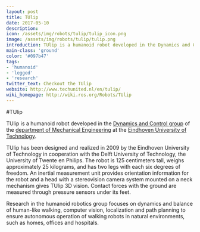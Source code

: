 ```yaml
---
layout: post
title: TUlip
date: 2017-05-10
description:
icon: /assets/img/robots/tulip/tulip_icon.png
image: /assets/img/robots/tulip/tulip.png
introduction: TUlip is a humanoid robot developed in the Dynamics and Control group of the department of Mechanical Engineering at the Eindhoven University of Technology.
main-class: 'ground'
color: '#097b47'
tags:
- 'humanoid'
- 'legged'
- 'research'
twitter_text: Checkout the TUlip
website: http://www.techunited.nl/en/tulip/
wiki_homepage: http://wiki.ros.org/Robots/TUlip
---
```


#TUlip

TUlip is a humanoid robot developed in the [Dynamics and Control group](http://www.tue.nl/en/university/departments/mechanical-engineering/research/research-groups/dynamics-and-control/) of the [department of Mechanical Engineering](http://www.tue.nl/en/university/departments/mechanical-engineering/) at the [Eindhoven University of Technology](http://www.tue.nl/en/).

TUlip has been designed and realized in 2009 by the Eindhoven University of Technology in cooperation with the Delft University of Technology, the University of Twente en Philips.
The robot is 125 centimeters tall, weighs approximately 25 kilograms, and has two legs with each six degrees of freedom.
An inertial measurement unit provides orientation information for the robot and a head with a stereovision camera system mounted on a neck mechanism gives TUlip 3D vision.
Contact forces with the ground are measured through pressure sensors under its feet.

Research in the humanoid robotics group focuses on dynamics and balance of human-like walking, computer vision, localization and path planning to ensure autonomous operation of walking robots in natural environments, such as homes, offices and hospitals.
